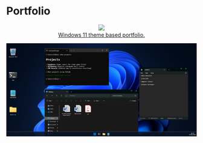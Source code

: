 # Portfolio  

<p align="center">
    <a href="https://fabiomtgoncalves.github.io/portfolio/"><img src="https://skillicons.dev/icons?i=windows" /></a>
    <br/>
    <a href="https://fabiomtgoncalves.github.io/portfolio/">Windows 11 theme based portfolio.</a>
</p>  

![Portfolio_Preview](https://raw.githubusercontent.com/FabiomtGoncalves/portfolio/master/src/assets/imgs/portfolio.png?token=GHSAT0AAAAAACL5SDAFUEHGIBSSWBUBRZJWZRCJL3A)  
